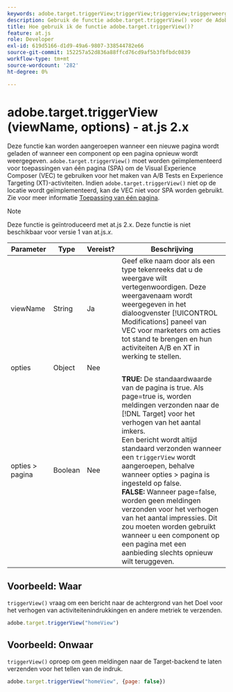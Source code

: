 ```yaml
---
keywords: adobe.target.triggerView;triggerView;triggerview;triggerweergave;at.js;functies;function;viewName;viewname;view name
description: Gebruik de functie adobe.target.triggerView() voor de Adobe [!DNL Target] at.js JavaScript-bibliotheek voor gebruik in toepassingen voor één pagina (SPA). (om 2.x.js)
title: Hoe gebruik ik de functie adobe.target.triggerView()?
feature: at.js
role: Developer
exl-id: 619d5166-d1d9-49a6-9807-338544782e66
source-git-commit: 152257a52d836a88ffcd76cd9af5b3fbfbdc0839
workflow-type: tm+mt
source-wordcount: '282'
ht-degree: 0%

---
```


# adobe.target.triggerView (viewName, options) - at.js 2.x

Deze functie kan worden aangeroepen wanneer een nieuwe pagina wordt geladen of wanneer een component op een pagina opnieuw wordt weergegeven. `adobe.target.triggerView()` moet worden geïmplementeerd voor toepassingen van één pagina (SPA) om de Visual Experience Composer (VEC) te gebruiken voor het maken van A/B Tests en Experience Targeting (XT)-activiteiten. Indien `adobe.target.triggerView()` niet op de locatie wordt geïmplementeerd, kan de VEC niet voor SPA worden gebruikt. Zie voor meer informatie [Toepassing van één pagina](/help/main/c-implementing-target/c-implementing-target-for-client-side-web/how-to-deployatjs/target-atjs-single-page-application.md).

>[!NOTE]
>
>Deze functie is geïntroduceerd met at.js 2.x. Deze functie is niet beschikbaar voor versie 1 van at.js.*x*.

| Parameter | Type | Vereist? | Beschrijving |
| --- | --- | --- | --- |
| viewName | String | Ja | Geef elke naam door als een type tekenreeks dat u de weergave wilt vertegenwoordigen. Deze weergavenaam wordt weergegeven in het dialoogvenster [!UICONTROL Modifications] paneel van VEC voor marketers om acties tot stand te brengen en hun activiteiten A/B en XT in werking te stellen. |
| opties | Object | Nee |  |
| opties > pagina | Boolean | Nee | **TRUE:** De standaardwaarde van de pagina is true. Als page=true is, worden meldingen verzonden naar de [!DNL Target] voor het verhogen van het aantal imkers.<br>Een bericht wordt altijd standaard verzonden wanneer een `triggerView` wordt aangeroepen, behalve wanneer opties > pagina is ingesteld op false.<br>**FALSE:** Wanneer page=false, worden geen meldingen verzonden voor het verhogen van het aantal impressies. Dit zou moeten worden gebruikt wanneer u een component op een pagina met een aanbieding slechts opnieuw wilt teruggeven. |

## Voorbeeld: Waar

`triggerView()` vraag om een bericht naar de achtergrond van het Doel voor het verhogen van activiteitenindrukkingen en andere metriek te verzenden.

```javascript
adobe.target.triggerView("homeView")
```

## Voorbeeld: Onwaar

`triggerView()` oproep om geen meldingen naar de Target-backend te laten verzenden voor het tellen van de indruk.

```javascript
adobe.target.triggerView("homeView", {page: false})
```
